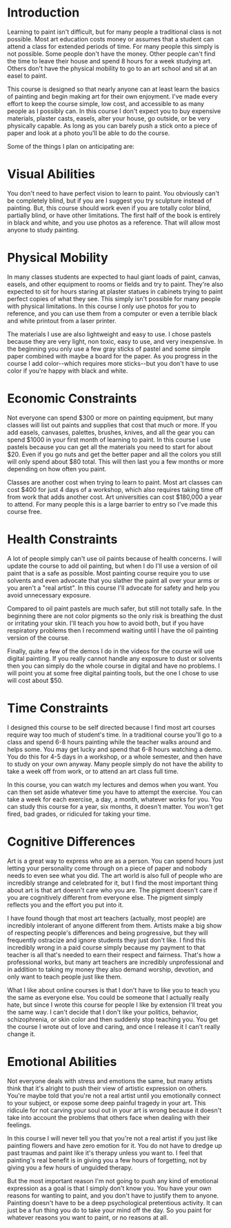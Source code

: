 Introduction
============

Learning to paint isn't difficult, but for many people a traditional class is not possible.  Most art education costs money or assumes that a student can attend a class for extended periods of time.  For many people this simply is not possible.  Some people don't have the money.  Other people can't find the time to leave their house and spend 8 hours for a week studying art.  Others don't have the physical mobility to go to an art school and sit at an easel to paint.

This course is designed so that nearly anyone can at least learn the basics of painting and begin making art for their own enjoyment.  I've made every effort to keep the course simple, low cost, and accessible to as many people as I possibly can.  In this course I don't expect you to buy expensive materials, plaster casts, easels, alter your house, go outside, or be very physically capable.  As long as you can barely push a stick onto a piece of paper and look at a photo you'll be able to do the course.

Some of the things I plan on anticipating are:

Visual Abilities
================

You don't need to have perfect vision to learn to paint.  You obviously can't be completely blind, but if you are I suggest you try sculpture instead of painting.  But, this course should work even if you are totally color blind, partially blind, or have other limitations.  The first half of the book is entirely in black and white, and you use photos as a reference.  That will allow most anyone to study painting.

Physical Mobility
=================

In many classes students are expected to haul giant loads of paint, canvas, easels, and other equipment to rooms or fields and try to paint.  They're also expected to sit for hours staring at plaster statues in cabinets trying to paint perfect copies of what they see.  This simply isn't possible for many people with physical limitations.  In this course I only use photos for you to reference, and you can use them from a computer or even a terrible black and white printout from a laser printer.

The materials I use are also lightweight and easy to use.  I chose pastels because they are very light, non toxic, easy to use, and very inexpensive.  In the beginning you only use a few gray sticks of pastel and some simple paper combined with maybe a board for the paper.  As you progress in the course I add color--which requires more sticks--but you don't have to use color if you're happy with black and white.

Economic Constraints
====================

Not everyone can spend $300 or more on painting equipment, but many classes will list out paints and supplies that cost that much or more.  If you add easels, canvases, palettes, brushes, knives, and all the gear you can spend $1000 in your first month of learning to paint.  In this course I use pastels because you can get all the materials you need to start for about $20.  Even if you go nuts and get the better paper and all the colors you still will only spend about $80 total.  This will then last you a few months or more depending on how often you paint.

Classes are another cost when trying to learn to paint. Most art classes can cost $400 for just 4 days of a workshop, which also requires taking time off from work that adds another cost.  Art universities can cost $180,000 a year to attend.  For many people this is a large barrier to entry so I've made this course free.

Health Constraints
==================

A lot of people simply can't use oil paints because of health concerns.  I will update the course to add oil painting, but when I do I'll use a version of oil paint that is a safe as possible.  Most painting course require you to use solvents and even advocate that you slather the paint all over your arms or you aren't a "real artist".  In this course I'll advocate for safety and help you avoid unnecessary exposure.

Compared to oil paint pastels are much safer, but still not totally safe.  In the beginning there are not color pigments so the only risk is breathing the dust or irritating your skin.  I'll teach you how to avoid both, but if you have respiratory problems then I recommend waiting until I have the oil painting version of the course.

Finally, quite a few of the demos I do in the videos for the course will use digital painting.  If you really cannot handle any exposure to dust or solvents then you can simply do the whole course in digital and have no problems.  I will point you at some free digital painting tools, but the one I chose to use will cost about $50.

Time Constraints
================

I designed this course to be self directed because I find most art courses require way too much of student's time.  In a traditional course you'll go to a class and spend 6-8 hours painting while the teacher walks around and helps some.  You may get lucky and spend that 6-8 hours watching a demo.  You do this for 4-5 days in a workshop, or a whole semester, and then have to study on your own anyway.  Many people simply do not have the ability to take a week off from work, or to attend an art class full time.

In this course, you can watch my lectures and demos when you want.  You can then set aside whatever time you have to attempt the exercise.  You can take a week for each exercise, a day, a month, whatever works for you.  You can study this course for a year, six months, it doesn't matter.  You won't get fired, bad grades, or ridiculed for taking your time.

Cognitive Differences
=====================

Art is a great way to express who are as a person.  You can spend hours just letting your personality come through on a piece of paper and nobody needs to even see what you did.  The art world is also full of people who are incredibly strange and celebrated for it, but I find the most important thing about art is that art doesn't care who you are.  The pigment doesn't care if you are cognitively different from everyone else.  The pigment simply reflects you and the effort you put into it.

I have found though that most art teachers (actually, most people) are incredibly intolerant of anyone different from them.  Artists make a big show of respecting people's differences and being progressive, but they will frequently ostracize and ignore students they just don't like.  I find this incredibly wrong in a paid course simply because my payment to that teacher is all that's needed to earn their respect and fairness.  That's how a professional works, but many art teachers are incredibly unprofessional and in addition to taking my money they also demand worship, devotion, and only want to teach people just like them.

What I like about online courses is that I don't have to like you to teach you the same as everyone else.  You could be someone that I actually really hate, but since I wrote this course for people I like by extension I'll treat you the same way.  I can't decide that I don't like your politics, behavior, schizophrenia, or skin color and then suddenly stop teaching you.  You get the course I wrote out of love and caring, and once I release it I can't really change it.


Emotional Abilities
===================

Not everyone deals with stress and emotions the same, but many artists think that it's alright to push their view of artistic expression on others.  You're maybe told that you're not a real artist until you emotionally connect to your subject, or expose some deep painful tragedy in your art.  This ridicule for not carving your soul out in your art is wrong because it doesn't take into account the problems that others face when dealing with their feelings.

In this course I will never tell you that you're not a real artist if you just like painting flowers and have zero emotion for it.  You do not have to dredge up past traumas and paint like it's therapy unless you want to.  I feel that painting's real benefit is in giving you a few hours of forgetting, not by giving you a few hours of unguided therapy.

But the most important reason I'm not going to push any kind of emotional expression as a goal is that I simply don't know you.  You have your own reasons for wanting to paint, and you don't have to justify them to anyone.  Painting doesn't have to be a deep psychological pretentious activity.  It can just be a fun thing you do to take your mind off the day.  So you paint for whatever reasons you want to paint, or no reasons at all.


